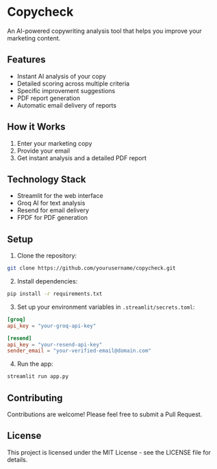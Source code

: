 # Copycheck 

An AI-powered copywriting analysis tool that helps you improve your marketing content.

## Features

- Instant AI analysis of your copy
- Detailed scoring across multiple criteria
- Specific improvement suggestions
- PDF report generation
- Automatic email delivery of reports

## How it Works

1. Enter your marketing copy
2. Provide your email
3. Get instant analysis and a detailed PDF report

## Technology Stack

- Streamlit for the web interface
- Groq AI for text analysis
- Resend for email delivery
- FPDF for PDF generation

## Setup

1. Clone the repository:
```bash
git clone https://github.com/yourusername/copycheck.git
```

2. Install dependencies:
```bash
pip install -r requirements.txt
```

3. Set up your environment variables in `.streamlit/secrets.toml`:
```toml
[groq]
api_key = "your-groq-api-key"

[resend]
api_key = "your-resend-api-key"
sender_email = "your-verified-email@domain.com"
```

4. Run the app:
```bash
streamlit run app.py
```

## Contributing

Contributions are welcome! Please feel free to submit a Pull Request.

## License

This project is licensed under the MIT License - see the LICENSE file for details.

